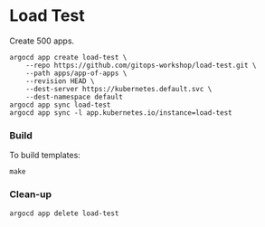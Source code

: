 # Load Test

Create 500 apps.

```
argocd app create load-test \
    --repo https://github.com/gitops-workshop/load-test.git \
    --path apps/app-of-apps \
    --revision HEAD \
    --dest-server https://kubernetes.default.svc \
    --dest-namespace default
argocd app sync load-test  
argocd app sync -l app.kubernetes.io/instance=load-test
```

### Build

To build templates:

```
make
```

### Clean-up

```
argocd app delete load-test
```